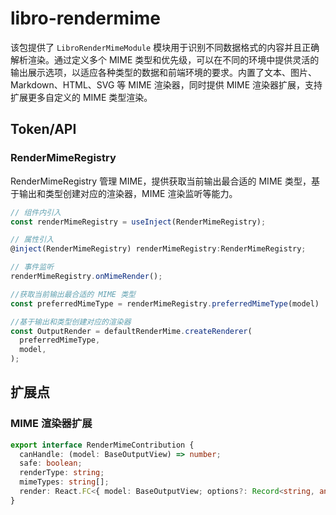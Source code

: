 # libro-rendermime

该包提供了 `LibroRenderMimeModule` 模块用于识别不同数据格式的内容并且正确解析渲染。通过定义多个 MIME 类型和优先级，可以在不同的环境中提供灵活的输出展示选项，以适应各种类型的数据和前端环境的要求。内置了文本、图片、Markdown、HTML、SVG 等 MIME 渲染器，同时提供 MIME 渲染器扩展，支持扩展更多自定义的 MIME 类型渲染。

## Token/API

### RenderMimeRegistry

RenderMimeRegistry 管理 MIME，提供获取当前输出最合适的 MIME 类型，基于输出和类型创建对应的渲染器，MIME 渲染监听等能力。

```typescript
// 组件内引入
const renderMimeRegistry = useInject(RenderMimeRegistry);

// 属性引入
@inject(RenderMimeRegistry) renderMimeRegistry:RenderMimeRegistry;

// 事件监听
renderMimeRegistry.onMimeRender();

//获取当前输出最合适的 MIME 类型
const preferredMimeType = renderMimeRegistry.preferredMimeType(model)

//基于输出和类型创建对应的渲染器
const OutputRender = defaultRenderMime.createRenderer(
  preferredMimeType,
  model,
);
```

## 扩展点

### MIME 渲染器扩展

```typescript
export interface RenderMimeContribution {
  canHandle: (model: BaseOutputView) => number;
  safe: boolean;
  renderType: string;
  mimeTypes: string[];
  render: React.FC<{ model: BaseOutputView; options?: Record<string, any> }>;
}
```
